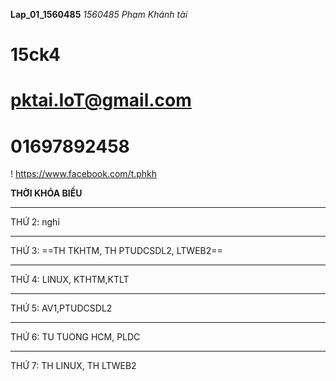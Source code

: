 __Lap_01_1560485__
_1560485_
_Phạm Khánh tài_
# 15ck4
# pktai.IoT@gmail.com
# 01697892458
! https://www.facebook.com/t.phkh

__THỜI KHÓA BIỂU__
___
THỨ 2: nghỉ
___
THỨ 3: ==TH TKHTM, TH PTUDCSDL2, LTWEB2==
___
THỨ 4: LINUX, KTHTM,KTLT
___
THỨ 5: AV1,PTUDCSDL2
___
THỨ 6: TU TUONG HCM, PLDC
___
THỨ 7: TH LINUX, TH LTWEB2

